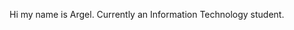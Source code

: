 Hi my name is Argel. Currently an Information Technology student. 
<!---
gelDV/gelDV is a ✨ special ✨ repository because its `README.md` (this file) appears on your GitHub profile.
You can click the Preview link to take a look at your changes.
--->
